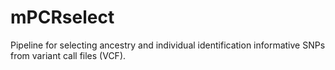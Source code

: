 # mPCRselect  
Pipeline for selecting ancestry and individual identification informative SNPs from variant call files (VCF).  


